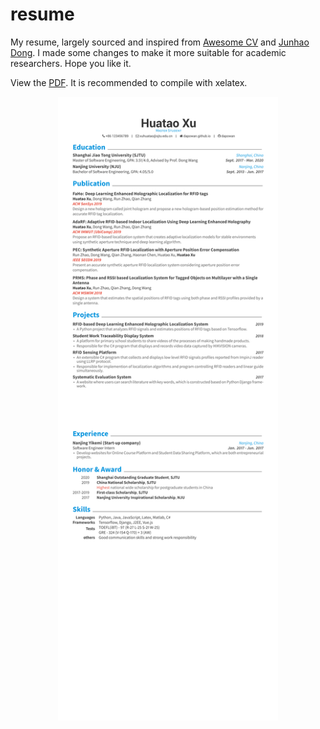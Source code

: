 # resume
My resume, largely sourced and inspired from [Awesome CV](https://github.com/posquit0/Awesome-CV) and [Junhao Dong](https://github.com/junhaodong/resume). I made some changes to make it more suitable for academic researchers. Hope you like it.

View the [PDF](/resume.pdf). It is recommended to compile with xelatex.

<div align="center">
  <img alt="resume" src="/resume.png" width="70%" />
</div>


